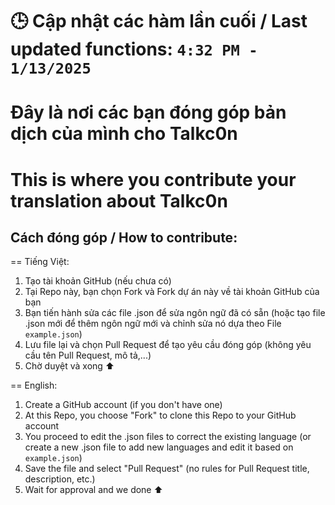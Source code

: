 # 🕒 Cập nhật các hàm lần cuối / Last updated functions: `4:32 PM - 1/13/2025`

# Đây là nơi các bạn đóng góp bản dịch của mình cho Talkc0n
# This is where you contribute your translation about Talkc0n

## Cách đóng góp / How to contribute:

== Tiếng Việt: 
1. Tạo tài khoản GitHub (nếu chưa có)
2. Tại Repo này, bạn chọn Fork và Fork dự án này về tài khoản GitHub của bạn
3. Bạn tiến hành sửa các file .json để sửa ngôn ngữ đã có sẵn (hoặc tạo file .json mới để thêm ngôn ngữ mới và chỉnh sửa nó dựa theo File `example.json`)
4. Lưu file lại và chọn Pull Request để tạo yêu cầu đóng góp (không yêu cầu tên Pull Request, mô tả,...)
5. Chờ duyệt và xong ⬆️

== English:
1. Create a GitHub account (if you don't have one)
2. At this Repo, you choose "Fork" to clone this Repo to your GitHub account
3. You proceed to edit the .json files to correct the existing language (or create a new .json file to add new languages ​​and edit it based on `example.json`)
4. Save the file and select "Pull Request" (no rules for Pull Request title, description, etc.)
5. Wait for approval and we done ⬆️
